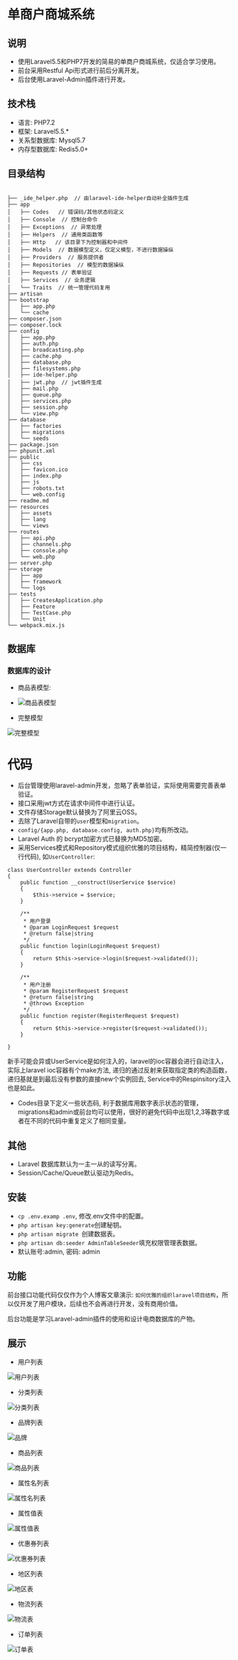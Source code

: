 # 单商户商城系统

## 说明

- 使用Laravel5.5和PHP7开发的简易的单商户商城系统，仅适合学习使用。
- 前台采用Restful Api形式进行前后分离开发。
- 后台使用Laravel-Admin插件进行开发。


## 技术栈

- 语言: PHP7.2
- 框架: Laravel5.5.*
- 关系型数据库: Mysql5.7
- 内存型数据库: Redis5.0+

## 目录结构

```text

├── _ide_helper.php  // 由laravel-ide-helper自动补全插件生成
├── app
│   ├── Codes   // 错误码/其他状态码定义
│   ├── Console  // 控制台命令
│   ├── Exceptions  // 异常处理
│   ├── Helpers  // 通用类函数等
│   ├── Http   // 该目录下为控制器和中间件
│   ├── Models  // 数据模型定义，仅定义模型，不进行数据操纵
│   ├── Providers  // 服务提供者
│   ├── Repositories  // 模型的数据操纵
│   ├── Requests // 表单验证
│   ├── Services  // 业务逻辑
│   └── Traits  // 统一管理代码复用
├── artisan
├── bootstrap
│   ├── app.php
│   └── cache
├── composer.json
├── composer.lock
├── config
│   ├── app.php
│   ├── auth.php
│   ├── broadcasting.php
│   ├── cache.php
│   ├── database.php
│   ├── filesystems.php
│   ├── ide-helper.php
│   ├── jwt.php  // jwt插件生成
│   ├── mail.php
│   ├── queue.php
│   ├── services.php
│   ├── session.php
│   └── view.php
├── database
│   ├── factories
│   ├── migrations
│   └── seeds
├── package.json
├── phpunit.xml
├── public
│   ├── css
│   ├── favicon.ico
│   ├── index.php
│   ├── js
│   ├── robots.txt
│   └── web.config
├── readme.md
├── resources
│   ├── assets
│   ├── lang
│   └── views
├── routes
│   ├── api.php
│   ├── channels.php
│   ├── console.php
│   └── web.php
├── server.php
├── storage
│   ├── app
│   ├── framework
│   └── logs
├── tests
│   ├── CreatesApplication.php
│   ├── Feature
│   ├── TestCase.php
│   └── Unit
└── webpack.mix.js

```
## 数据库

### 数据库的设计

- 商品表模型:

- ![商品表模型](./docs/imgs/goods_table.png)



- 完整模型

  

![完整模型](./docs/imgs/all.png)



# 代码



- 后台管理使用laravel-admin开发，忽略了表单验证，实际使用需要完善表单验证。
- 接口采用jwt方式在请求中间件中进行认证。
- 文件存储Storage默认替换为了阿里云OSS。
- 去除了Laravel自带的`user`模型和`migration`。
- `config/{app.php, database.config, auth.php}`均有所改动。
- Laravel Auth 的 bcrypt加密方式已替换为MD5加密。
- 采用Services模式和Repository模式组织优雅的项目结构，精简控制器(仅一行代码), 如`UserController`:

```
class UserController extends Controller
{
    public function __construct(UserService $service)
    {
        $this->service = $service;
    }

    /**
     * 用户登录
     * @param LoginRequest $request
     * @return false|string
     */
    public function login(LoginRequest $request)
    {
        return $this->service->login($request->validated());
    }

    /**
     * 用户注册
     * @param RegisterRequest $request
     * @return false|string
     * @throws Exception
     */
    public function register(RegisterRequest $request)
    {
        return $this->service->register($request->validated());
    }

}
```

新手可能会异或UserService是如何注入的，laravel的ioc容器会进行自动注入，实际上laravel ioc容器有个make方法, 递归的通过反射来获取指定类的构造函数，递归基就是到最后没有参数的直接new个实例回去, Service中的Respinsitory注入也是如此。

- Codes目录下定义一些状态码, 利于数据库用数字表示状态的管理，migrations和admin或前台均可以使用，很好的避免代码中出现1,2,3等数字或者在不同的代码中重复定义了相同变量。



## 其他

- Laravel 数据库默认为一主一从的读写分离。
- Session/Cache/Queue默认驱动为Redis。



## 安装

- ```cp .env.examp .env```, 修改.env文件中的配置。
- `php artisan key:generate`创建秘钥。
- `php artisan migrate `创建数据表。
- `php artisan db:seeder AdminTableSeeder`填充权限管理表数据。
- 默认账号:admin, 密码: admin

## 功能

前台接口功能代码仅仅作为个人博客文章演示: `如何优雅的组织laravel项目结构`，所以仅开发了用户模块，后续也不会再进行开发，没有商用价值。

后台功能是学习Laravel-admin插件的使用和设计电商数据库的产物。



## 展示



- 用户列表



![用户列表](./docs/imgs/user.png)



- 分类列表



![分类列表](./docs/imgs/category.png)



- 品牌列表



![品牌](./docs/imgs/brand.png)

- 商品列表

![商品列表](./docs/imgs/goods.png)



- 属性名列表

![属性名列表](./docs/imgs/prop_name.png)



- 属性值表

![属性值表](./docs/imgs/prop_value.png)

- 优惠券列表

![优惠券列表](./docs/imgs/coupon.png)

- 地区列表

 ![地区表](./docs/imgs/area.png)

- 物流列表

 ![物流表](./docs/imgs/ship.png)

- 订单列表

 ![订单表](./docs/imgs/order.png)

